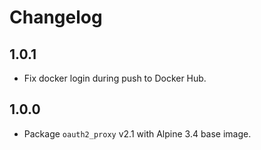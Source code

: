 # Changelog

## 1.0.1

* Fix docker login during push to Docker Hub.

## 1.0.0

* Package `oauth2_proxy` v2.1 with Alpine 3.4 base image.
